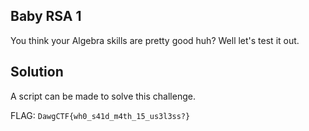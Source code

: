 ## Baby RSA 1

You think your Algebra skills are pretty good huh? Well let's test it out.

## Solution

A script can be made to solve this challenge.

FLAG: `DawgCTF{wh0_s41d_m4th_15_us3l3ss?}`
